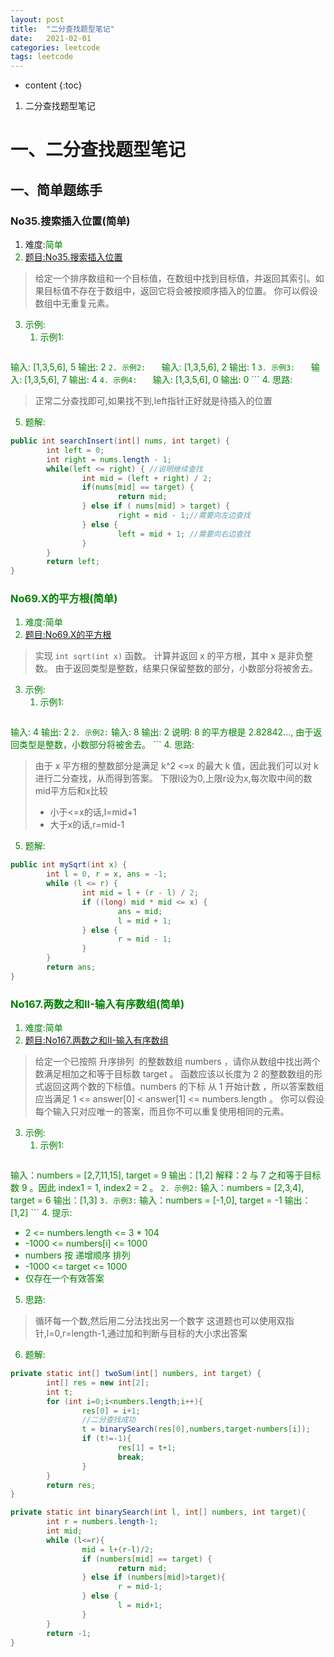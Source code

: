 ```yaml
---
layout: post
title:  "二分查找题型笔记"
date:   2021-02-01
categories: leetcode
tags: leetcode
---
```


* content
{:toc}

1. 二分查找题型笔记




# 一、二分查找题型笔记
## 一、简单题练手
### No35.搜索插入位置(简单)
1. 难度:<font color=green>简单<font color=green>
2. [题目:No35.搜索插入位置](https://leetcode-cn.com/problems/search-insert-position/)

>给定一个排序数组和一个目标值，在数组中找到目标值，并返回其索引。如果目标值不存在于数组中，返回它将会被按顺序插入的位置。
>你可以假设数组中无重复元素。

3. 示例:
    1. 示例1:   
    ```
输入: [1,3,5,6], 5
输出: 2
    ```
    2. 示例2:   
    ```
输入: [1,3,5,6], 2
输出: 1
    ```
    3. 示例3:   
    ```
输入: [1,3,5,6], 7
输出: 4
    ```
    4. 示例4:   
    ```
输入: [1,3,5,6], 0
输出: 0
    ```
4. 思路:

> 正常二分查找即可,如果找不到,left指针正好就是待插入的位置

5. 题解:
```java
public int searchInsert(int[] nums, int target) {
        int left = 0;
        int right = nums.length - 1;
        while(left <= right) { //说明继续查找
                int mid = (left + right) / 2;
                if(nums[mid] == target) {
                        return mid;
                } else if ( nums[mid] > target) {
                        right = mid - 1;//需要向左边查找
                } else {
                        left = mid + 1; //需要向右边查找
                }
        }
        return left;
}
```

### No69.X的平方根(简单)
1. 难度:<font color=green>简单<font color=green>
2. [题目:No69.X的平方根](https://leetcode-cn.com/problems/sqrtx/)

>实现 `int sqrt(int x)` 函数。
>计算并返回 x 的平方根，其中 x 是非负整数。
>由于返回类型是整数，结果只保留整数的部分，小数部分将被舍去。

3. 示例:
    1. 示例1:
    ```
输入: 4
输出: 2
    ```
    2. 示例2:
    ```
输入: 8
输出: 2
说明: 8 的平方根是 2.82842..., 
     由于返回类型是整数，小数部分将被舍去。
    ```
4. 思路:

> 由于 x 平方根的整数部分是满足 k^2 <=x 的最大 k 值，因此我们可以对 k 进行二分查找，从而得到答案。
>下限l设为0,上限r设为x,每次取中间的数mid平方后和x比较
>   * 小于<=x的话,l=mid+1
>   * 大于x的话,r=mid-1

5. 题解:
```java
public int mySqrt(int x) {
        int l = 0, r = x, ans = -1;
        while (l <= r) {
                int mid = l + (r - l) / 2;
                if ((long) mid * mid <= x) {
                        ans = mid;
                        l = mid + 1;
                } else {
                        r = mid - 1;
                }
        }
        return ans;
}
```

### No167.两数之和II-输入有序数组(简单)
1. 难度:<font color=green>简单<font color=green>
2. [题目:No167.两数之和II-输入有序数组](https://leetcode-cn.com/problems/two-sum-ii-input-array-is-sorted/)

>给定一个已按照 升序排列  的整数数组 numbers ，请你从数组中找出两个数满足相加之和等于目标数 target 。
>函数应该以长度为 2 的整数数组的形式返回这两个数的下标值。numbers 的下标 从 1 开始计数 ，所以答案数组应当满足 1 <= answer[0] < answer[1] <= numbers.length 。
>你可以假设每个输入只对应唯一的答案，而且你不可以重复使用相同的元素。

3. 示例:
    1. 示例1:
    ```
输入：numbers = [2,7,11,15], target = 9
输出：[1,2]
解释：2 与 7 之和等于目标数 9 。因此 index1 = 1, index2 = 2 。
    ```
    2. 示例2:
    ```
输入：numbers = [2,3,4], target = 6
输出：[1,3]
    ```
    3. 示例3:
    ```
输入：numbers = [-1,0], target = -1
输出：[1,2]
    ```
4. 提示:
* 2 <= numbers.length <= 3 * 104
* -1000 <= numbers[i] <= 1000
* numbers 按 递增顺序 排列
* -1000 <= target <= 1000
* 仅存在一个有效答案

5. 思路:

>循环每一个数,然后用二分法找出另一个数字
>这道题也可以使用双指针,l=0,r=length-1,通过加和判断与目标的大小求出答案

6. 题解:
```java
private static int[] twoSum(int[] numbers, int target) {
        int[] res = new int[2];
        int t;
        for (int i=0;i<numbers.length;i++){
                res[0] = i+1;
                //二分查找成功
                t = binarySearch(res[0],numbers,target-numbers[i]);
                if (t!=-1){
                        res[1] = t+1;
                        break;
                }
        }
        return res;
}

private static int binarySearch(int l, int[] numbers, int target){
        int r = numbers.length-1;
        int mid;
        while (l<=r){
                mid = l+(r-l)/2;
                if (numbers[mid] == target) {
                        return mid;
                } else if (numbers[mid]>target){
                        r = mid-1;
                } else {
                        l = mid+1;
                }
        }
        return -1;
}
```